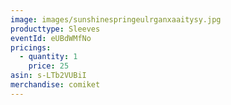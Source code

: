 ```yaml
---
image: images/sunshinespringeulrganxaaitysy.jpg
producttype: Sleeves
eventId: eUBdWMfNo
pricings:
  - quantity: 1
    price: 25
asin: s-LTb2VUBiI
merchandise: comiket
---
```

